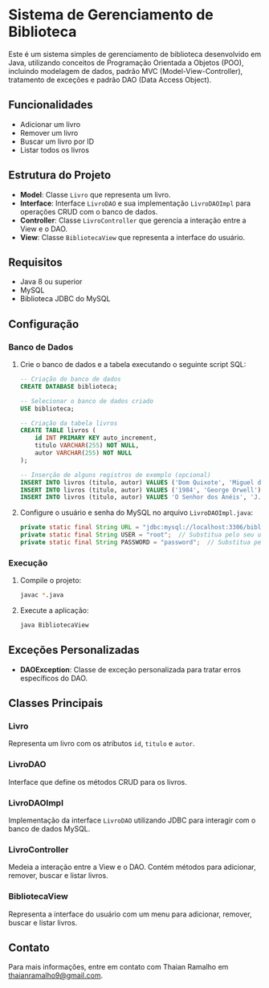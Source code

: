 # Sistema de Gerenciamento de Biblioteca

Este é um sistema simples de gerenciamento de biblioteca desenvolvido em Java, utilizando conceitos de Programação Orientada a Objetos (POO), incluindo modelagem de dados, padrão MVC (Model-View-Controller), tratamento de exceções e padrão DAO (Data Access Object).

## Funcionalidades

- Adicionar um livro
- Remover um livro
- Buscar um livro por ID
- Listar todos os livros

## Estrutura do Projeto

- **Model**: Classe `Livro` que representa um livro.
- **Interface**: Interface `LivroDAO` e sua implementação `LivroDAOImpl` para operações CRUD com o banco de dados.
- **Controller**: Classe `LivroController` que gerencia a interação entre a View e o DAO.
- **View**: Classe `BibliotecaView` que representa a interface do usuário.

## Requisitos

- Java 8 ou superior
- MySQL
- Biblioteca JDBC do MySQL

## Configuração

### Banco de Dados

1. Crie o banco de dados e a tabela executando o seguinte script SQL:

    ```sql
    -- Criação do banco de dados
    CREATE DATABASE biblioteca;

    -- Selecionar o banco de dados criado
    USE biblioteca;

    -- Criação da tabela livros
    CREATE TABLE livros (
        id INT PRIMARY KEY auto_increment,
        titulo VARCHAR(255) NOT NULL,
        autor VARCHAR(255) NOT NULL
    );

    -- Inserção de alguns registros de exemplo (opcional)
    INSERT INTO livros (titulo, autor) VALUES ('Dom Quixote', 'Miguel de Cervantes');
    INSERT INTO livros (titulo, autor) VALUES ('1984', 'George Orwell');
    INSERT INTO livros (titulo, autor) VALUES 'O Senhor dos Anéis', 'J.R.R. Tolkien');
    ```

2. Configure o usuário e senha do MySQL no arquivo `LivroDAOImpl.java`:

    ```java
    private static final String URL = "jdbc:mysql://localhost:3306/biblioteca";
    private static final String USER = "root";  // Substitua pelo seu usuário do MySQL
    private static final String PASSWORD = "password";  // Substitua pela sua senha do MySQL
    ```

### Execução

1. Compile o projeto:

    ```bash
    javac *.java
    ```

2. Execute a aplicação:

    ```bash
    java BibliotecaView
    ```

## Exceções Personalizadas

- **DAOException**: Classe de exceção personalizada para tratar erros específicos do DAO.

## Classes Principais

### Livro

Representa um livro com os atributos `id`, `titulo` e `autor`.

### LivroDAO

Interface que define os métodos CRUD para os livros.

### LivroDAOImpl

Implementação da interface `LivroDAO` utilizando JDBC para interagir com o banco de dados MySQL.

### LivroController

Medeia a interação entre a View e o DAO. Contém métodos para adicionar, remover, buscar e listar livros.

### BibliotecaView

Representa a interface do usuário com um menu para adicionar, remover, buscar e listar livros.

## Contato

Para mais informações, entre em contato com Thaian Ramalho em thaianramalho9@gmail.com.
